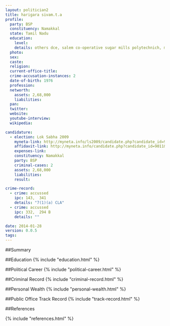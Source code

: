 ```yaml
---
layout: politician2
title: harigara sivam.t.a
profile: 
  party: BSP
  constituency: Namakkal
  state: Tamil Nadu
  education: 
    level: 
    details: others dce, salem co-operative sugar mills polytechnich, mohanur in 1995
  photo: 
  sex: 
  caste: 
  religion: 
  current-office-title: 
  crime-accusation-instances: 2
  date-of-birth: 1976
  profession: 
  networth: 
    assets: 2,68,000
    liabilities: 
  pan: 
  twitter: 
  website: 
  youtube-interview: 
  wikipedia: 

candidature: 
  - election: Lok Sabha 2009
    myneta-link: http://myneta.info/ls2009/candidate.php?candidate_id=9011
    affidavit-link: http://myneta.info/candidate.php?candidate_id=9011&scan=original
    expenses-link: 
    constituency: Namakkal 
    party: BSP
    criminal-cases: 2
    assets: 2,68,000
    liabilities: 
    result:  

crime-record: 
  - crime: accussed
    ipc: 143,  341
    details: "7(1)(a) CLA" 
  - crime: accussed
    ipc: 332,  294 B
    details: "" 

date: 2014-01-28
version: 0.0.5
tags: 
---
```

##Summary


##Education
{% include "education.html" %}


##Political Career
{% include "political-career.html" %}


##Criminal Record
{% include "criminal-record.html" %}


##Personal Wealth
{% include "personal-wealth.html" %}


##Public Office Track Record
{% include "track-record.html" %}


##References


{% include "references.html" %}